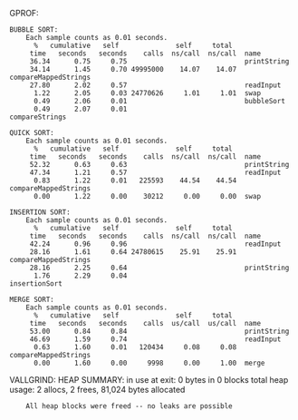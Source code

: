 GPROF:

	BUBBLE SORT:
		Each sample counts as 0.01 seconds.
		  %   cumulative   self              self     total           
		 time   seconds   seconds    calls  ns/call  ns/call  name    
		 36.34      0.75     0.75                             printString
		 34.14      1.45     0.70 49995000    14.07    14.07  compareMappedStrings
		 27.80      2.02     0.57                             readInput
		  1.22      2.05     0.03 24770626     1.01     1.01  swap
		  0.49      2.06     0.01                             bubbleSort
		  0.49      2.07     0.01                             compareStrings

	QUICK SORT:
		Each sample counts as 0.01 seconds.
		  %   cumulative   self              self     total           
		 time   seconds   seconds    calls  ns/call  ns/call  name    
		 52.32      0.63     0.63                             printString
		 47.34      1.21     0.57                             readInput
		  0.83      1.22     0.01   225593    44.54    44.54  compareMappedStrings
		  0.00      1.22     0.00    30212     0.00     0.00  swap

	INSERTION SORT:
		Each sample counts as 0.01 seconds.
		  %   cumulative   self              self     total           
		 time   seconds   seconds    calls  ns/call  ns/call  name    
		 42.24      0.96     0.96                             readInput
		 28.16      1.61     0.64 24780615    25.91    25.91  compareMappedStrings
		 28.16      2.25     0.64                             printString
		  1.76      2.29     0.04                             insertionSort

	MERGE SORT:
		Each sample counts as 0.01 seconds.
		  %   cumulative   self              self     total           
		 time   seconds   seconds    calls  us/call  us/call  name    
		 53.00      0.84     0.84                             printString
		 46.69      1.59     0.74                             readInput
		  0.63      1.60     0.01   120434     0.08     0.08  compareMappedStrings
		  0.00      1.60     0.00     9998     0.00     1.00  merge

VALLGRIND:
	HEAP SUMMARY:
		in use at exit: 0 bytes in 0 blocks
		total heap usage: 2 allocs, 2 frees, 81,024 bytes allocated

		All heap blocks were freed -- no leaks are possible